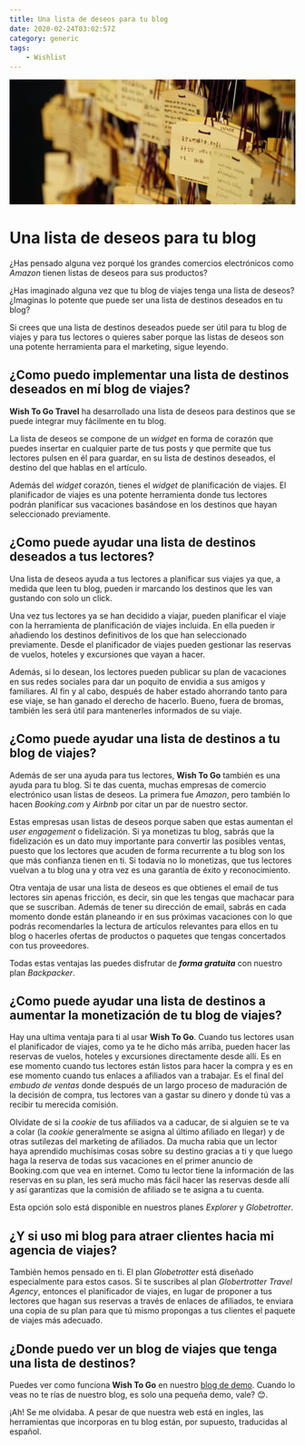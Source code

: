 ```yaml
---
title: Una lista de deseos para tu blog
date: 2020-02-24T03:02:57Z
category: generic
tags:
	- Wishlist
---
```


![Una lista de deseos para tu blog de viajes - Foto por Lennart Jönsson en Unsplash](../../images/lennart-jonsson-0nc0_v-PRUg-unsplash.jpg)

# Una lista de deseos para tu blog

¿Has pensado alguna vez porqué los grandes comercios electrónicos como _Amazon_ tienen listas de deseos para sus productos?

¿Has imaginado alguna vez que tu blog de viajes tenga una lista de deseos? ¿Imaginas lo potente que puede ser una lista de destinos deseados en tu blog?

Si crees que una lista de destinos deseados puede ser útil para tu blog de viajes y para tus lectores o quieres saber porque las listas de deseos son una potente herramienta para el marketing, sigue leyendo.

## ¿Como puedo implementar una lista de destinos deseados en mí blog de viajes?

**Wish To Go Travel** ha desarrollado una lista de deseos para destinos que se puede integrar muy fácilmente en tu blog. 

La lista de deseos se compone de un _widget_ en forma de corazón que puedes insertar en cualquier parte de tus posts y que permite que tus lectores pulsen en él para guardar, en su lista de destinos deseados, el destino del que hablas en el artículo.

Además del _widget_ corazón, tienes el _widget_ de planificación de viajes. El planificador de viajes es una potente herramienta donde tus lectores podrán planificar sus vacaciones basándose en los destinos que hayan seleccionado previamente.

## ¿Como puede ayudar una lista de destinos deseados a tus lectores?

Una lista de deseos ayuda a tus lectores a planificar sus viajes ya que, a medida que leen tu blog, pueden ir marcando los destinos que les van gustando con solo un click. 

Una vez tus lectores ya se han decidido a viajar, pueden planificar el viaje con la herramienta de planificación de viajes incluida. En ella pueden ir añadiendo los destinos definitivos de los que han seleccionado previamente. Desde el planificador de viajes pueden gestionar las reservas de vuelos, hoteles y excursiones que vayan a hacer.

Además, si lo desean, los lectores pueden publicar su plan de vacaciones en sus redes sociales para dar un poquito de envidia a sus amigos y familiares. Al fin y al cabo, después de haber estado ahorrando tanto para ese viaje, se han ganado el derecho de hacerlo. Bueno, fuera de bromas, también les será útil para mantenerles informados de su viaje.

## ¿Como puede ayudar una lista de destinos a tu blog de viajes?

Además de ser una ayuda para tus lectores, **Wish To Go** también es una ayuda para tu blog. Si te das cuenta, muchas empresas de comercio electrónico usan listas de deseos. La primera fue _Amazon_, pero también lo hacen _Booking.com_ y _Airbnb_ por citar un par de nuestro sector.

Estas empresas usan listas de deseos porque saben que estas aumentan el _user engagement_ o fidelización. Si ya monetizas tu blog, sabrás que la fidelización es un dato muy importante para convertir las posibles ventas, puesto que los lectores que acuden de forma recurrente a tu blog son los que más confianza tienen en ti. Si todavía no lo monetizas, que tus lectores vuelvan a tu blog una y otra vez es una garantía de éxito y reconocimiento.

Otra ventaja de usar una lista de deseos es que obtienes el email de tus lectores sin apenas fricción, es decir, sin que les tengas que machacar para que se suscriban. Además de tener su dirección de email, sabrás en cada momento donde están planeando ir en sus próximas vacaciones con lo que podrás recomendarles la lectura de artículos relevantes para ellos en tu blog o hacerles ofertas de productos o paquetes que tengas concertados con tus proveedores.

Todas estas ventajas las puedes disfrutar de ***forma gratuita*** con nuestro plan _Backpacker_.

## ¿Como puede ayudar una lista de destinos a aumentar la monetización de tu blog de viajes?

Hay una ultima ventaja para ti al usar **Wish To Go**. Cuando tus lectores usan el planificador de viajes, como ya te he dicho más arriba, pueden hacer las reservas de vuelos, hoteles y excursiones directamente desde allí. Es en ese momento cuando tus lectores están listos para hacer la compra y es en ese momento cuando tus enlaces a afiliados van a trabajar. Es el final del _embudo de ventas_ donde después de un largo proceso de maduración de la decisión de compra, tus lectores van a gastar su dinero y donde tú vas a recibir tu merecida comisión. 

Olvidate de si la _cookie_ de tus afiliados va a caducar, de si alguien se te va a colar (la _cookie_ generalmente se asigna al último afiliado en llegar) y de otras sutilezas del marketing de afiliados. Da mucha rabia que un lector haya aprendido muchísimas cosas sobre su destino gracias a ti y que luego haga la reserva de todas sus vacaciones en el primer anuncio de Booking.com que vea en internet. Como tu lector tiene la información de las reservas en su plan, les será mucho más fácil hacer las reservas desde allí y así garantizas que la comisión de afiliado se te asigna a tu cuenta.

Esta opción solo está disponible en nuestros planes _Explorer_ y _Globetrotter_.

## ¿Y si uso mi blog para atraer clientes hacia mi agencia de viajes?

También hemos pensado en ti. El plan _Globetrotter_ está diseñado especialmente para estos casos. Si te suscribes al plan _Globertrotter Travel Agency_, entonces el planificador de viajes, en lugar de proponer a tus lectores que hagan sus reservas a través de enlaces de afiliados, te enviara una copia de su plan para que tú mismo propongas a tus clientes el paquete de viajes más adecuado.

## ¿Donde puedo ver un blog de viajes que tenga una lista de destinos?

Puedes ver como funciona **Wish To Go** en nuestro [blog de demo](https://wish-to-go.com/blog). Cuando lo veas no te rías de nuestro blog, es solo una pequeña demo, vale? 😊.

¡Ah! Se me olvidaba. A pesar de que nuestra web está en ingles, las herramientas que incorporas en tu blog están, por supuesto, traducidas al español.

